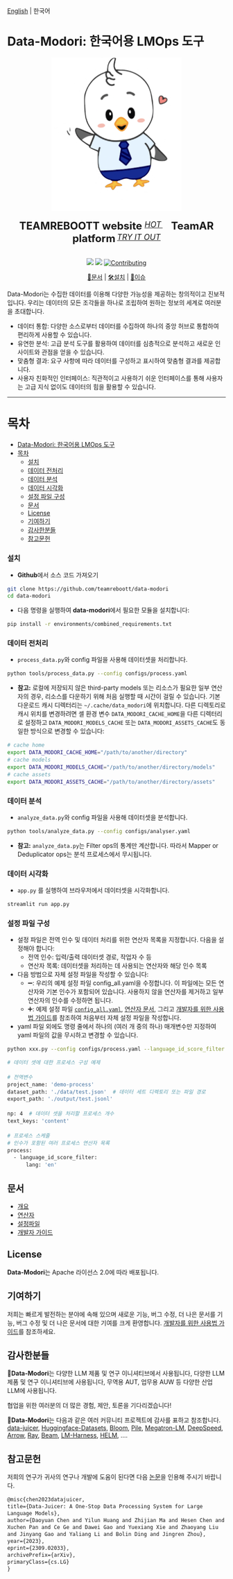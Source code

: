 [English](README.md) | 한국어

# Data-Modori: 한국어용 LMOps 도구

<div align="center">
  <img src="https://github.com/teamreboott/data-modori/blob/main/docs/imgs/buri_heart.png?raw=true" width="300"/>
  <div>&nbsp;</div>
  <div align="center">
    <b><font size="5">TEAMREBOOTT website </font></b>
    <sup>
      <a href="https://reboott.ai">
        <i><font size="4">HOT</font></i>
      </a>
    </sup>
    &nbsp;&nbsp;&nbsp;&nbsp;
    <b><font size="5">TeamAR platform</font></b>
    <sup>
      <a href="https://askyour.trade">
        <i><font size="4">TRY IT OUT</font></i>
      </a>
    </sup>
  </div>
  <div>&nbsp;</div>


![](https://img.shields.io/badge/license-Apache--2.0-ff655b.svg)
![](https://img.shields.io/badge/language-Python-b44dff.svg)
[![Contributing](https://img.shields.io/badge/Contribution-welcome-5bc4ff.svg)](docs/DeveloperGuide_ko.md)

[📘문서](#문서) |
[🛠️설치](#설치방법) |
[🤔이슈](https://github.com/teamreboott/data-modori/issues/new/choose)

</div>

Data-Modori는 수집한 데이터를 이용해 다양한 가능성을 제공하는 창의적이고 진보적입니다. 우리는 데이터의 모든 조각들을 하나로 조립하여 원하는 정보의 세계로 여러분을 초대합니다.

- 데이터 통합: 다양한 소스로부터 데이터를 수집하여 하나의 중앙 허브로 통합하여 편리하게 사용할 수 있습니다.
- 유연한 분석: 고급 분석 도구를 활용하여 데이터를 심층적으로 분석하고 새로운 인사이트와 관점을 얻을 수 있습니다.
- 맞춤형 결과: 요구 사항에 따라 데이터를 구성하고 표시하여 맞춤형 결과를 제공합니다.
- 사용자 친화적인 인터페이스: 직관적이고 사용하기 쉬운 인터페이스를 통해 사용자는 고급 지식 없이도 데이터의 힘을 활용할 수 있습니다.

----

목차
=================
- [Data-Modori: 한국어용 LMOps 도구](#data-modori-한국어용-lmops-도구)
- [목차](#목차)
  - [설치](#설치)
  - [데이터 전처리](#데이터-전처리)
  - [데이터 분석](#데이터-분석)
  - [데이터 시각화](#데이터-시각화)
  - [설정 파일 구성](#설정-파일-구성)
  - [문서](#문서)
  - [License](#license)
  - [기여하기](#기여하기)
  - [감사한분들](#감사한분들)
  - [참고문헌](#참고문헌)

### 설치

- **Github**에서 소스 코드 가져오기
```bash
git clone https://github.com/teamreboott/data-modori
cd data-modori
```

- 다음 명령을 실행하여 **data-modori**에서 필요한 모듈을 설치합니다:
```bash
pip install -r environments/combined_requirements.txt
```

### 데이터 전처리

- `process_data.py`와 config 파일을 사용해 데이터셋을 처리합니다.

```bash
python tools/process_data.py --config configs/process.yaml
```

- **참고:** 로컬에 저장되지 않은 third-party models 또는 리소스가 필요한 일부 연산자의 경우, 리소스를 다운하기 위해 처음 실행할 때 시간이 걸릴 수 있습니다.
기본 다운로드 캐시 디렉터리는 `~/.cache/data_modori`에 위치합니다. 다른 디렉토리로 캐시 위치를 변경하려면 셸 환경 변수 `DATA_MODORI_CACHE_HOME`을 다른 디렉터리로 설정하고
`DATA_MODORI_MODELS_CACHE` 또는 `DATA_MODORI_ASSETS_CACHE`도 동일한 방식으로 변경할 수 있습니다:

```bash
# cache home
export DATA_MODORI_CACHE_HOME="/path/to/another/directory"
# cache models
export DATA_MODORI_MODELS_CACHE="/path/to/another/directory/models"
# cache assets
export DATA_MODORI_ASSETS_CACHE="/path/to/another/directory/assets"
```

### 데이터 분석

- `analyze_data.py`와 config 파일을 사용해 데이터셋을 분석합니다.

```bash
python tools/analyze_data.py --config configs/analyser.yaml
```

- **참고:** `analyze_data.py`는 Filter ops의 통계만 계산합니다. 따라서 Mapper or Deduplicator ops는 분석 프로세스에서 무시됩니다.

### 데이터 시각화

- `app.py` 를 실행하여 브라우저에서 데이터셋을 시각화합니다.

```bash
streamlit run app.py
```

### 설정 파일 구성

- 설정 파일은 전역 인수 및 데이터 처리를 위한 연산자 목록을 지정합니다. 다음을 설정해야 합니다:
  - 전역 인수: 입력/출력 데이터셋 경로, 작업자 수 등
  - 연산자 목록: 데이터셋을 처리하는 데 사용되는 연산자와 해당 인수 목록
- 다음 방법으로 자체 설정 파일을 작성할 수 있습니다:
  - ➖: 우리의 예제 설정 파일 config_all.yaml을 수정합니다. 이 파일에는 모든 연산자와 기본 인수가 포함되어 있습니다. 사용하지 않을 연산자를 제거하고 일부 연산자의 인수를 수정하면 됩니다.
  - ➕: 예제 설정 파일 [`config_all.yaml`](configs/config_all.yaml), [연산자 문서](docs/Operators_ko.md), 그리고 [개발자를 위한 사용법 가이드](docs/DeveloperGuide_ko.md#build-your-own-configs)를 참조하여 처음부터 자체 설정 파일을 작성합니다.
- yaml 파일 외에도 명령 줄에서 하나의 (여러 개 중의 하나) 매개변수만 지정하여 yaml 파일의 값을 무시하고 변경할 수 있습니다.

```bash
python xxx.py --config configs/process.yaml --language_id_score_filter.lang=ko 
```
    
```bash
# 데이터 셋에 대한 프로세스 구성 예제

# 전역변수
project_name: 'demo-process'
dataset_path: './data/test.json'  # 데이터 세트 디렉토리 또는 파일 경로
export_path: './output/test.jsonl'

np: 4  # 데이터 셋을 처리할 프로세스 개수
text_keys: 'content'

# 프로세스 스케줄
# 인수가 포함된 여러 프로세스 연산자 목록
process:
  - language_id_score_filter:
      lang: 'en'
```

## 문서

- [개요](README_ko.md)
- [연산자](docs/Operators_ko.md)
- [설정파일](configs/README_ko.md)
- [개발자 가이드](docs/DeveloperGuide_ko.md)

## License
**Data-Modori**는 Apache 라이선스 2.0에 따라 배포됩니다.

## 기여하기
저희는 빠르게 발전하는 분야에 속해 있으며 새로운 기능, 버그 수정, 더 나은 문서를 기능, 버그 수정 및 더 나은 문서에 대한 기여를 크게 환영합니다. 
[개발자를 위한 사용법 가이드](docs/DeveloperGuide_ko.md)를 참조하세요.

## 감사한분들
**Data-Modori**는 다양한 LLM 제품 및 연구 이니셔티브에서 사용됩니다,
다양한 LLM 제품 및 연구 이니셔티브에 사용됩니다, 
무역용 AUT, 업무용 AUW 등 다양한 산업 LLM에 사용됩니다. 

협업을 위한 여러분의 더 많은 경험, 제안, 토론을 기다리겠습니다!

**Data-Modori**는 다음과 같은 여러 커뮤니티 프로젝트에 감사를 표하고 참조합니다. 
[data-juicer](https://github.com/alibaba/data-juicer), [Huggingface-Datasets](https://github.com/huggingface/datasets), [Bloom](https://huggingface.co/bigscience/bloom), [Pile](https://huggingface.co/datasets/EleutherAI/pile), [Megatron-LM](https://github.com/NVIDIA/Megatron-LM), [DeepSpeed](https://www.deepspeed.ai/), [Arrow](https://github.com/apache/arrow), [Ray](https://github.com/ray-project/ray), [Beam](https://github.com/apache/beam),  [LM-Harness](https://github.com/EleutherAI/lm-evaluation-harness), [HELM](https://github.com/stanford-crfm/helm), ....

## 참고문헌
저희의 연구가 귀사의 연구나 개발에 도움이 된다면 다음 [논문](https://arxiv.org/abs/2309.02033)을 인용해 주시기 바랍니다.
```
@misc{chen2023datajuicer,
title={Data-Juicer: A One-Stop Data Processing System for Large Language Models},
author={Daoyuan Chen and Yilun Huang and Zhijian Ma and Hesen Chen and Xuchen Pan and Ce Ge and Dawei Gao and Yuexiang Xie and Zhaoyang Liu and Jinyang Gao and Yaliang Li and Bolin Ding and Jingren Zhou},
year={2023},
eprint={2309.02033},
archivePrefix={arXiv},
primaryClass={cs.LG}
}
```
